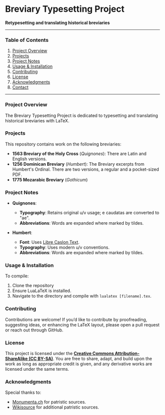 # Breviary Typesetting Project

**Retypesetting and translating historical breviaries**

---

### Table of Contents
1. [Project Overview](#project-overview)
2. [Projects](#projects)
3. [Project Notes](#project-notes)
4. [Usage & Installation](#usage-and-installation)
5. [Contributing](#contributing)
6. [License](#license)
7. [Acknowledgments](#acknowledgments)
8. [Contact](#contact)

---

### Project Overview
The Breviary Typesetting Project is dedicated to typesetting and translating historical breviaries with LaTeX.

### Projects
This repository contains work on the following breviaries:

- **1563 Breviary of the Holy Cross** (*Quignones*): There are Latin and English versions.
- **1256 Dominican Breviary** (*Humbert*): The Breviary excerpts from Humbert's Ordinal. There are two versions, a regular and a pocket-sized PDF.
- **1775 Mozarabic Breviary** (*Gothicum*)

### Project Notes

- **Quignones**: 
  - **Typography**: Retains original u/v usage; e caudatas are converted to "ae".
  - **Abbreviations**: Words are expanded where marked by tildes.

- **Humbert**:
  - **Font**: Uses [Libre Caslon Text](https://fonts.google.com/specimen/Libre+Caslon+Text).
  - **Typography**: Uses modern u/v conventions.
  - **Abbreviations**: Words are expanded where marked by tildes.

### Usage & Installation
To compile:
1. Clone the repository
2. Ensure LuaLaTeX is installed.
3. Navigate to the directory and compile with `lualatex [filename].tex`.

### Contributing
Contributions are welcome! If you’d like to contribute by proofreading, suggesting ideas, or enhancing  the LaTeX layout, please open a pull request or reach out through GitHub.

### License
This project is licensed under the **[Creative Commons Attribution-ShareAlike (CC BY-SA)](https://creativecommons.org/licenses/by-sa/4.0/)**. You are free to share, adapt, and build upon the work as long as appropriate credit is given, and any derivative works are licensed under the same terms.

### Acknowledgments
Special thanks to:
- [Monumenta.ch](https://monumenta.ch) for patristic sources.
- [Wikisource](https://wikisource.org/) for additional patristic sources.